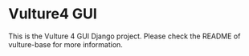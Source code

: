 # Vulture4 GUI

This is the Vulture 4 GUI Django project.
Please check the README of vulture-base for more information.
